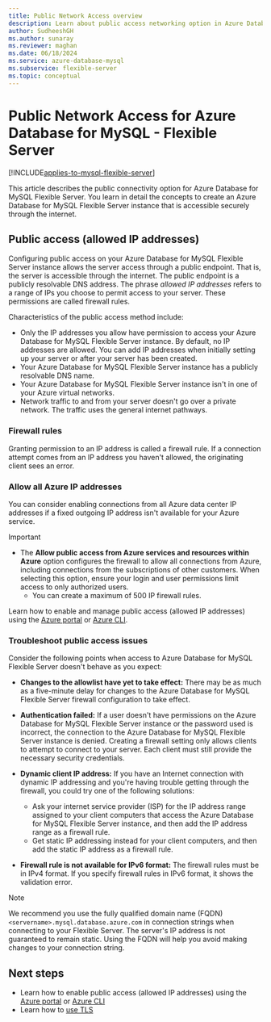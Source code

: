 ```yaml
---
title: Public Network Access overview
description: Learn about public access networking option in Azure Database for MySQL - Flexible Server.
author: SudheeshGH
ms.author: sunaray
ms.reviewer: maghan
ms.date: 06/18/2024
ms.service: azure-database-mysql
ms.subservice: flexible-server
ms.topic: conceptual
---
```


# Public Network Access for Azure Database for MySQL - Flexible Server

[!INCLUDE[applies-to-mysql-flexible-server](../includes/applies-to-mysql-flexible-server.md)]

This article describes the public connectivity option for Azure Database for MySQL Flexible Server. You learn in detail the concepts to create an Azure Database for MySQL Flexible Server instance that is accessible securely through the internet.

## Public access (allowed IP addresses)

Configuring public access on your Azure Database for MySQL Flexible Server instance allows the server access through a public endpoint. That is, the server is accessible through the internet. The public endpoint is a publicly resolvable DNS address. The phrase *allowed IP addresses* refers to a range of IPs you choose to permit access to your server. These permissions are called firewall rules.

Characteristics of the public access method include:

- Only the IP addresses you allow have permission to access your Azure Database for MySQL Flexible Server instance. By default, no IP addresses are allowed. You can add IP addresses when initially setting up your server or after your server has been created.
- Your Azure Database for MySQL Flexible Server instance has a publicly resolvable DNS name.
- Your Azure Database for MySQL Flexible Server instance isn't in one of your Azure virtual networks.
- Network traffic to and from your server doesn't go over a private network. The traffic uses the general internet pathways.

### Firewall rules

Granting permission to an IP address is called a firewall rule. If a connection attempt comes from an IP address you haven't allowed, the originating client sees an error.

### Allow all Azure IP addresses

You can consider enabling connections from all Azure data center IP addresses if a fixed outgoing IP address isn't available for your Azure service.

> [!IMPORTANT]
> - The **Allow public access from Azure services and resources within Azure** option configures the firewall to allow all connections from Azure, including connections from the subscriptions of other customers. When selecting this option, ensure your login and user permissions limit access to only authorized users.
>    - You can create a maximum of 500 IP firewall rules.
>    

Learn how to enable and manage public access (allowed IP addresses) using the [Azure portal](how-to-manage-firewall-portal.md) or [Azure CLI](how-to-manage-firewall-cli.md).

### Troubleshoot public access issues

Consider the following points when access to Azure Database for MySQL Flexible Server doesn't behave as you expect:

- **Changes to the allowlist have yet to take effect:** There may be as much as a five-minute delay for changes to the Azure Database for MySQL Flexible Server firewall configuration to take effect.

- **Authentication failed:** If a user doesn't have permissions on the Azure Database for MySQL Flexible Server instance or the password used is incorrect, the connection to the Azure Database for MySQL Flexible Server instance is denied. Creating a firewall setting only allows clients to attempt to connect to your server. Each client must still provide the necessary security credentials.

- **Dynamic client IP address:** If you have an Internet connection with dynamic IP addressing and you're having trouble getting through the firewall, you could try one of the following solutions:
    - Ask your internet service provider (ISP) for the IP address range assigned to your client computers that access the Azure Database for MySQL Flexible Server instance, and then add the IP address range as a firewall rule.
    - Get static IP addressing instead for your client computers, and then add the static IP address as a firewall rule.

- **Firewall rule is not available for IPv6 format:** The firewall rules must be in IPv4 format. If you specify firewall rules in IPv6 format, it shows the validation error.

> [!NOTE]  
> We recommend you use the fully qualified domain name (FQDN) `<servername>.mysql.database.azure.com` in connection strings when connecting to your Flexible Server. The server's IP address is not guaranteed to remain static. Using the FQDN will help you avoid making changes to your connection string.

## Next steps

- Learn how to enable public access (allowed IP addresses) using the [Azure portal](how-to-manage-firewall-portal.md) or [Azure CLI](how-to-manage-firewall-cli.md)
- Learn how to [use TLS](how-to-connect-tls-ssl.md)


